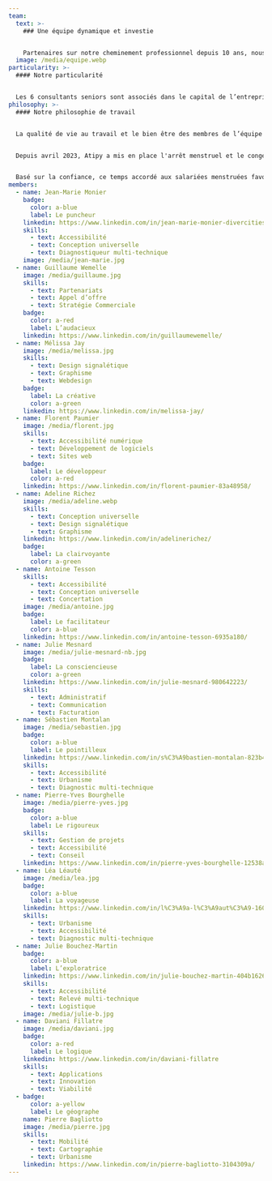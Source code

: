 ```yaml
---
team:
  text: >-
    ### Une équipe dynamique et investie


    Partenaires sur notre cheminement professionnel depuis 10 ans, nous collaborons avec conviction et bienveillance. Fondée sur des valeurs fortes de partage, d'écoute et de bienveillance, notre agence est portée par des collaborateurs et partenaires engagés.
  image: /media/equipe.webp
particularity: >-
  #### Notre particularité


  Les 6 consultants seniors sont associés dans le capital de l’entreprise. De ce fait, notre engagement est total. Toutes les décisions stratégiques sont prises de façon collégiale. Au quotidien, chacun et chacune est libre de prendre des initiatives.
philosophy: >-
  #### Notre philosophie de travail


  La qualité de vie au travail et le bien être des membres de l’équipe d’Atipy est un élément important de notre fonctionnement. Dans un fonctionnement transversal, chaque manager ou collègue reste attentif à la charge de travail de chacun et chacune. L’équilibre entre vie professionnelle et vie personnelle doit être un questionnement continu. 


  Depuis avril 2023, Atipy a mis en place l'arrêt menstruel et le congé pour Interruption Spontanée de Grossesse (fausse-couche).


  Basé sur la confiance, ce temps accordé aux salariées menstruées favorise l’égalité homme-femme au sein de l’équipe. Il permet aux personnes atteintes de maladies chroniques invalidantes liées aux cycles menstruels de pouvoir adapter leur rythme de travail en fonction de leurs capacités. Le congé pour ISG est accordé aux salariés hommes et femmes.
members:
  - name: Jean-Marie Monier
    badge:
      color: a-blue
      label: Le puncheur
    linkedin: https://www.linkedin.com/in/jean-marie-monier-divercities/
    skills:
      - text: Accessibilité
      - text: Conception universelle
      - text: Diagnostiqueur multi-technique
    image: /media/jean-marie.jpg
  - name: Guillaume Wemelle
    image: /media/guillaume.jpg
    skills:
      - text: Partenariats
      - text: Appel d’offre
      - text: Stratégie Commerciale
    badge:
      color: a-red
      label: L’audacieux
    linkedin: https://www.linkedin.com/in/guillaumewemelle/
  - name: Mélissa Jay
    image: /media/melissa.jpg
    skills:
      - text: Design signalétique
      - text: Graphisme
      - text: Webdesign
    badge:
      label: La créative
      color: a-green
    linkedin: https://www.linkedin.com/in/melissa-jay/
  - name: Florent Paumier
    image: /media/florent.jpg
    skills:
      - text: Accessibilité numérique
      - text: Développement de logiciels
      - text: Sites web
    badge:
      label: Le développeur
      color: a-red
    linkedin: https://www.linkedin.com/in/florent-paumier-83a48958/
  - name: Adeline Richez
    image: /media/adeline.webp
    skills:
      - text: Conception universelle
      - text: Design signalétique
      - text: Graphisme
    linkedin: https://www.linkedin.com/in/adelinerichez/
    badge:
      label: La clairvoyante
      color: a-green
  - name: Antoine Tesson
    skills:
      - text: Accessibilité
      - text: Conception universelle
      - text: Concertation
    image: /media/antoine.jpg
    badge:
      label: Le facilitateur
      color: a-blue
    linkedin: https://www.linkedin.com/in/antoine-tesson-6935a180/
  - name: Julie Mesnard
    image: /media/julie-mesnard-nb.jpg
    badge:
      label: La consciencieuse
      color: a-green
    linkedin: https://www.linkedin.com/in/julie-mesnard-980642223/
    skills:
      - text: Administratif
      - text: Communication
      - text: Facturation
  - name: Sébastien Montalan
    image: /media/sebastien.jpg
    badge:
      color: a-blue
      label: Le pointilleux
    linkedin: https://www.linkedin.com/in/s%C3%A9bastien-montalan-823b47106/
    skills:
      - text: Accessibilité
      - text: Urbanisme
      - text: Diagnostic multi-technique
  - name: Pierre-Yves Bourghelle
    image: /media/pierre-yves.jpg
    badge:
      color: a-blue
      label: Le rigoureux
    skills:
      - text: Gestion de projets
      - text: Accessibilité
      - text: Conseil
    linkedin: https://www.linkedin.com/in/pierre-yves-bourghelle-12538a76/
  - name: Léa Léauté
    image: /media/lea.jpg
    badge:
      color: a-blue
      label: La voyageuse
    linkedin: https://www.linkedin.com/in/l%C3%A9a-l%C3%A9aut%C3%A9-160540206/
    skills:
      - text: Urbanisme
      - text: Accessibilité
      - text: Diagnostic multi-technique
  - name: Julie Bouchez-Martin
    badge:
      color: a-blue
      label: L’exploratrice
    linkedin: https://www.linkedin.com/in/julie-bouchez-martin-404b16268/
    skills:
      - text: Accessibilité
      - text: Relevé multi-technique
      - text: Logistique
    image: /media/julie-b.jpg
  - name: Daviani Fillatre
    image: /media/daviani.jpg
    badge:
      color: a-red
      label: Le logique
    linkedin: https://www.linkedin.com/in/daviani-fillatre
    skills:
      - text: Applications
      - text: Innovation
      - text: Viabilité
  - badge:
      color: a-yellow
      label: Le géographe
    name: Pierre Bagliotto
    image: /media/pierre.jpg
    skills:
      - text: Mobilité
      - text: Cartographie
      - text: Urbanisme
    linkedin: https://www.linkedin.com/in/pierre-bagliotto-3104309a/
---
```

